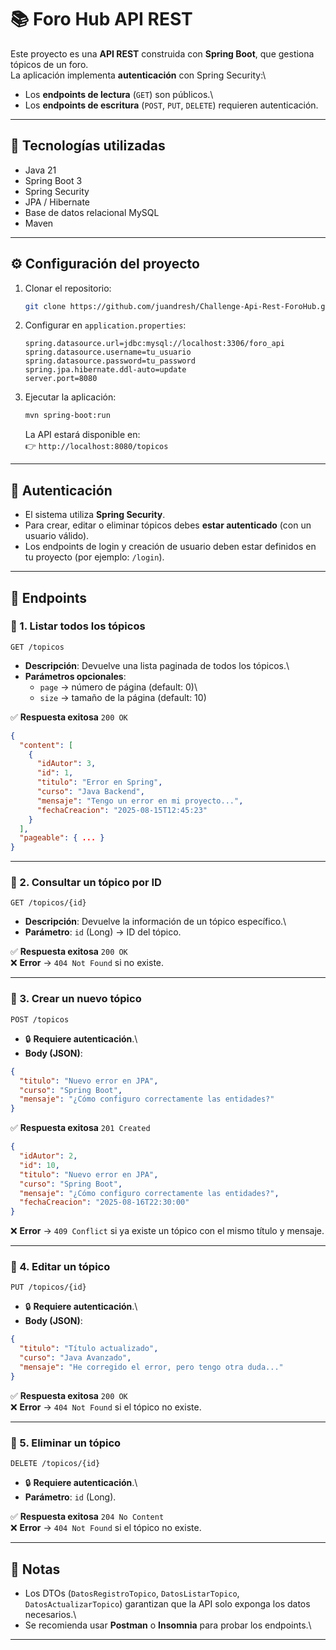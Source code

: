 # 📚 Foro Hub API REST

Este proyecto es una **API REST** construida con **Spring Boot**, que
gestiona tópicos de un foro.\
La aplicación implementa **autenticación** con Spring Security:\
- Los **endpoints de lectura** (`GET`) son públicos.\
- Los **endpoints de escritura** (`POST`, `PUT`, `DELETE`) requieren
autenticación.

------------------------------------------------------------------------

## 🚀 Tecnologías utilizadas

-   Java 21
-   Spring Boot 3
-   Spring Security
-   JPA / Hibernate
-   Base de datos relacional MySQL
-   Maven

------------------------------------------------------------------------

## ⚙️ Configuración del proyecto

1.  Clonar el repositorio:

    ``` bash
    git clone https://github.com/juandresh/Challenge-Api-Rest-ForoHub.git
    ```

2.  Configurar en `application.properties`:

    ``` properties
    spring.datasource.url=jdbc:mysql://localhost:3306/foro_api
    spring.datasource.username=tu_usuario
    spring.datasource.password=tu_password
    spring.jpa.hibernate.ddl-auto=update
    server.port=8080
    ```

3.  Ejecutar la aplicación:

    ``` bash
    mvn spring-boot:run
    ```

    La API estará disponible en:\
    👉 `http://localhost:8080/topicos`

------------------------------------------------------------------------

## 🔐 Autenticación

-   El sistema utiliza **Spring Security**.
-   Para crear, editar o eliminar tópicos debes **estar autenticado**
    (con un usuario válido).
-   Los endpoints de login y creación de usuario deben estar definidos
    en tu proyecto (por ejemplo: `/login`).

------------------------------------------------------------------------

## 📌 Endpoints

### 🔹 1. Listar todos los tópicos

``` http
GET /topicos
```

-   **Descripción**: Devuelve una lista paginada de todos los tópicos.\
-   **Parámetros opcionales**:
    -   `page` → número de página (default: 0)\
    -   `size` → tamaño de la página (default: 10)

✅ **Respuesta exitosa** `200 OK`

``` json
{
  "content": [
    { 
      "idAutor": 3,
      "id": 1,
      "titulo": "Error en Spring",
      "curso": "Java Backend",
      "mensaje": "Tengo un error en mi proyecto...",
      "fechaCreacion": "2025-08-15T12:45:23"
    }
  ],
  "pageable": { ... }
}
```

------------------------------------------------------------------------

### 🔹 2. Consultar un tópico por ID

``` http
GET /topicos/{id}
```

-   **Descripción**: Devuelve la información de un tópico específico.\
-   **Parámetro**: `id` (Long) → ID del tópico.

✅ **Respuesta exitosa** `200 OK`\
❌ **Error** → `404 Not Found` si no existe.

------------------------------------------------------------------------

### 🔹 3. Crear un nuevo tópico

``` http
POST /topicos
```

-   🔒 **Requiere autenticación**.\
-   **Body (JSON)**:

``` json
{
  "titulo": "Nuevo error en JPA",
  "curso": "Spring Boot",
  "mensaje": "¿Cómo configuro correctamente las entidades?"
}
```

✅ **Respuesta exitosa** `201 Created`

``` json
{
  "idAutor": 2,
  "id": 10,
  "titulo": "Nuevo error en JPA",
  "curso": "Spring Boot",
  "mensaje": "¿Cómo configuro correctamente las entidades?",
  "fechaCreacion": "2025-08-16T22:30:00"
}
```

❌ **Error** → `409 Conflict` si ya existe un tópico con el mismo título
y mensaje.

------------------------------------------------------------------------

### 🔹 4. Editar un tópico

``` http
PUT /topicos/{id}
```

-   🔒 **Requiere autenticación**.\
-   **Body (JSON)**:

``` json
{
  "titulo": "Título actualizado",
  "curso": "Java Avanzado",
  "mensaje": "He corregido el error, pero tengo otra duda..."
}
```

✅ **Respuesta exitosa** `200 OK`\
❌ **Error** → `404 Not Found` si el tópico no existe.

------------------------------------------------------------------------

### 🔹 5. Eliminar un tópico

``` http
DELETE /topicos/{id}
```

-   🔒 **Requiere autenticación**.\
-   **Parámetro**: `id` (Long).

✅ **Respuesta exitosa** `204 No Content`\
❌ **Error** → `404 Not Found` si el tópico no existe.

------------------------------------------------------------------------

## 📖 Notas

-   Los DTOs (`DatosRegistroTopico`, `DatosListarTopico`,
    `DatosActualizarTopico`) garantizan que la API solo exponga los
    datos necesarios.\
-   Se recomienda usar **Postman** o **Insomnia** para probar los
    endpoints.\

------------------------------------------------------------------------


